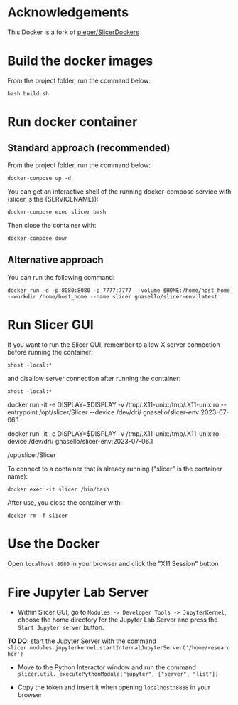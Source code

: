 # Acknowledgements

This Docker is a fork of [pieper/SlicerDockers](https://github.com/pieper/SlicerDockers)

# Build the docker images

From the project folder, run the command below:

```bash build.sh```

# Run docker container

## Standard approach (recommended)

From the project folder, run the command below:

```docker-compose up -d```

You can get an interactive shell of the running docker-compose service with (slicer is the {SERVICENAME}):

```docker-compose exec slicer bash```

Then close the container with:

```docker-compose down```

## Alternative approach

You can run the following command:

```docker run -d -p 8080:8080 -p 7777:7777 --volume $HOME:/home/host_home --workdir /home/host_home --name slicer gnasello/slicer-env:latest```

# Run Slicer GUI

If you want to run the Slicer GUI, remember to allow X server connection before running the container:

```
xhost +local:*
```

and disallow  server connection after running the container:

```
xhost -local:*
```

docker run -it -e DISPLAY=$DISPLAY -v /tmp/.X11-unix:/tmp/.X11-unix:ro --entrypoint /opt/slicer/Slicer  --device /dev/dri/ gnasello/slicer-env:2023-07-06.1

docker run -it -e DISPLAY=$DISPLAY -v /tmp/.X11-unix:/tmp/.X11-unix:ro --device /dev/dri/ gnasello/slicer-env:2023-07-06.1

/opt/slicer/Slicer 

To connect to a container that is already running ("slicer" is the container name):

```docker exec -it slicer /bin/bash```

After use, you close the container with:

```docker rm -f slicer```

# Use the Docker

Open ```localhost:8080``` in your browser and click the "X11 Session" button

# Fire Jupyter Lab Server

- Within Slicer GUI, go to ```Modules -> Developer Tools -> JupyterKernel```, choose the home directory for the Jupyter Lab Server and press the ```Start Jupyter server``` button.

**TO DO**: start the Jupyter Server with the command ```slicer.modules.jupyterkernel.startInternalJupyterServer('/home/researcher')```

- Move to the Python Interactor window and run the command
```slicer.util._executePythonModule("jupyter", ["server", "list"])```

- Copy the token and insert it when opening ```localhost:8888``` in your browser